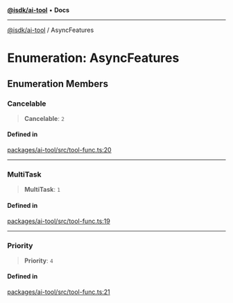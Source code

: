 [**@isdk/ai-tool**](../README.md) • **Docs**

***

[@isdk/ai-tool](../globals.md) / AsyncFeatures

# Enumeration: AsyncFeatures

## Enumeration Members

### Cancelable

> **Cancelable**: `2`

#### Defined in

[packages/ai-tool/src/tool-func.ts:20](https://github.com/isdk/ai-tool.js/blob/e324043799402aa2caa41711a9168487ab85c166/src/tool-func.ts#L20)

***

### MultiTask

> **MultiTask**: `1`

#### Defined in

[packages/ai-tool/src/tool-func.ts:19](https://github.com/isdk/ai-tool.js/blob/e324043799402aa2caa41711a9168487ab85c166/src/tool-func.ts#L19)

***

### Priority

> **Priority**: `4`

#### Defined in

[packages/ai-tool/src/tool-func.ts:21](https://github.com/isdk/ai-tool.js/blob/e324043799402aa2caa41711a9168487ab85c166/src/tool-func.ts#L21)
